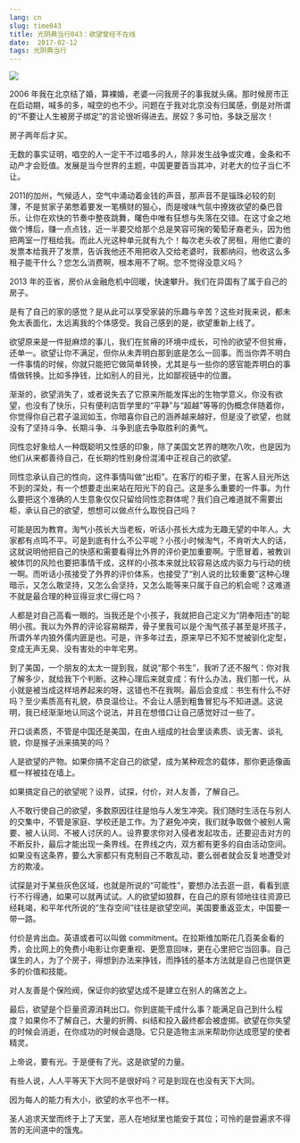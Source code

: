 ```yaml
---
lang: cn
slug: time043
title: 光阴典当行043：欲望曾经不在线
date:  2017-02-12
tags: 光阴典当行
---
```

<!-- more -->
![](/uploads/time043.jpg)

2006 年我在北京结了婚，算裸婚，老婆一问我房子的事我就头痛。那时候房市正在启动期，喊多的多，喊空的也不少。问题在于我对北京没有归属感，倒是对所谓的“不要让人生被房子绑定”的言论很听得进去。房奴？多可怕，多缺乏层次！

房子两年后才买。

无数的事实证明，唱空的人一定干不过唱多的人，除非发生战争或灾难，金条和不动产才会贬值。发展是当今世界的主题，中国更要首当其冲，对老大的位子当仁不让。

2011的加州，气候适人，空气中涌动着金钱的声音，那声音不是锱珠必较的刻薄，不是贫家子弟憋着要发一笔横财的狠心，而是嗳味气氛中撩拨欲望的桑巴音乐，让你在欢快的节奏中整夜跳舞，曙色中唯有狂想与失落在交错。在这寸金之地做个博后，赚一点点钱，近一半要交给那个总是笑容可掬的葡萄牙裔老头，因为他把两室一厅租给我。而此人光这种单元就有九个！每次老头收了房租，用他亡妻的发票本给我开了发票，告诉我他还不用把收入交给老婆时，我都纳闷，他收这么多租子能干什么？您怎么消费啊，根本用不了啊。您不觉得没意义吗？

2013 年的亚省，房价从金融危机中回暖，快速攀升。我们在异国有了属于自己的房子。

是有了自己的家的感觉？是从此可以享受家装的乐趣与辛苦？这些对我来说，都未免太表面化，太远离我的个体感受。我自己感到的是，欲望重新上线了。

欲望原来是一件挺麻烦的事儿，我们在贫瘠的环境中成长，可怜的欲望不但贫瘠，还单一。欲望让你不满足，但你从未弄明白那到底是怎么一回事。而当你弄不明白一件事情的时候，你就只能把它做简单转换，尤其是与一些你的感官能弄明白的事情做转换。比如多挣钱，比如别人的目光，比如鄙视链中的位置。

渐渐的，欲望消失了，或者说失去了它原来所能发挥出的生物学意义。你没有欲望，也没有了快乐，只有便利店哲学里的“平静”与“超越”等等的伪概念伴随着你，你觉得你自己君子温润如玉，你暗喜你自己的涵养越来越好，但是没了欲望，也就没有了坚持斗争、长期斗争、斗争到底去争取胜利的勇气。

同性恋好象给人一种既聪明又性感的印象，除了美国文艺界的瞎吹八吹，也是因为他们从来都善待自己，在长期的性别身份混淆中正视自己的欲望。

同性恋承认自己的性向，这件事情叫做“出柜”。在客厅的柜子里，在客人目光所达不到的深处，有一个想要走出来站在阳光下的自己。这是多么重要的一件事。为什么要把这个准确的人生意象仅仅只留给同性恋群体呢？我们自己难道就不需要出柜，承认自己的欲望，想想可以做点什么取悦自己吗？

可能是因为教育。淘气小孩长大当老板，听话小孩长大成为无趣无望的中年人。大家都有点鸣不平。可是到底有什么不公平呢？小孩小时候淘气，不肯听大人的话，这就说明他把自己的快感和需要看得比外界的评价更加重要啊。宁愿冒着，被教训被体罚的风险也要把事情干成，这样的小孩本来就比较容易达成内驱力与行动的统一啊。而听话小孩接受了外界的评价体系，也接受了“别人说的比较重要”这种心理暗示，又怎么敢坚持，又怎么会坚持，又怎么能等来只属于自己的机会呢？这难道不就是最合理的种豆得豆求仁得仁吗？

人都是对自己高看一眼的。当我还是个小孩子，我就把自己定义为“阴奉阳违”的聪明小孩。我以为外界的评论容易糊弄，骨子里我可以是个淘气孩子甚至是坏孩子，所谓外羊内狼外儒内匪是也。可是，许多年过去，原来早已不知不觉被驯化定型，变成无声无臭、没有害处的中年宅男。

到了美国，一个朋友的太太一提到我，就说“那个书生”，我听了还不服气：你对我了解多少，就给我下个判断。这种心理后来就变成：有什么办法，我们那一代，从小就是被当成这样培养起来的呀，这错也不在我啊。最后会变成：书生有什么不好吗？至少素质高有礼貌，恭良温俭让。不会让人感到粗鲁冒犯与不知进退。这说明，我已经渐渐地认同这个说法，并且在想借口让自己感觉好过一些了。

开口谈素质，不管是中国还是美国，在由人组成的社会里谈素质、谈无害、谈礼貌，你是猴子派来搞笑的吗？

人是欲望的产物。如果你搞不定自己的欲望，成为某种观念的载体，那你更适像画框一样被挂在墙上。

如果搞定自己的欲望呢？设界，试探，付价，对人友善，了解自己。

人不敢行使自己的欲望，多数原因往往是怕与人发生冲突。我们随时生活在与别人的交集中，不管是家庭、学校还是工作。为了避免冲突，我们就争取做个被别人需要、被人认同、不被人讨厌的人。设界要求你对入侵者发起攻击，还要迎击对方的不断反扑，最后才能出现一条界线。在界线之内，双方都有更多的自由活动空间。如果没有这条界，要么大家都只有克制自己不敢乱动，要么弱者就会反复地遭受对方的欺凌。

试探是对于某些灰色区域，也就是所说的“可能性”，要想办法去逛一逛，看看到底行不行得通，如果可以就再试试。人的欲望如狼群，在自己的原有领地往往资源已经耗竭，和平年代所说的“生存空间”往往是欲望空间。美国要重返亚太，中国要一带一路。

付价是肯出血。英语或者可以叫做 commitment。在拉斯维加斯花几百美金看的秀，会比网上的免费小电影让你更重视、更愿意回味，更在心里把它当回事。自己谋生的人，为了个房子，得想到办法来挣钱，而挣钱的基本方法就是自己也提供更多的价值和技能。

对人友善是个保险阀，保证你的欲望达成不是建立在别人的痛苦之上。

最后，欲望是个巨量资源消耗出口。你到底能干成什么事？能满足自己到什么程度？如果你不了解自己，大量的折腾、纠结和投入最终都会被虚掷。欲望在你失望的时候会消逝，在你成功的时候会退隐。它只是造物主派来帮助你达成愿望的使者精灵。

上帝说，要有光。于是便有了光。这是欲望的力量。

有些人说，人人平等天下大同不是很好吗？可是到现在也没有天下大同。

因为每人的能力有大小，欲望的水平也不一样。

圣人追求天堂而终于上了天堂，恶人在地狱里也能安于其位；可怜的是尝遍求不得苦的无间道中的饿鬼。
